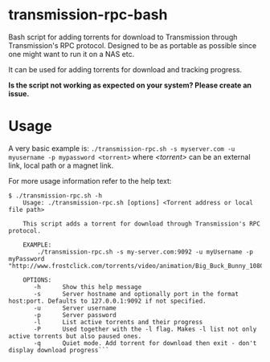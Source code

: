 # transmission-rpc-bash
Bash script for adding torrents for download to Transmission through Transmission's RPC protocol. Designed to be as portable as possible since one might want to run it on a NAS etc.

It can be used for adding torrents for download and tracking progress.

**Is the script not working as expected on your system? Please create an issue.**

# Usage
A very basic example is: `./transmission-rpc.sh -s myserver.com -u myusername -p mypassword <torrent>` where *\<torrent\>* can be an external link, local path or a magnet link.

For more usage information refer to the help text:
```
$ ./transmission-rpc.sh -h
    Usage: ./transmission-rpc.sh [options] <Torrent address or local file path>

    This script adds a torrent for download through Transmission's RPC protocol.
    
    EXAMPLE:
        ./transmission-rpc.sh -s my-server.com:9092 -u myUsername -p myPassword "http://www.frostclick.com/torrents/video/animation/Big_Buck_Bunny_1080p_surround_frostclick.com_frostwire.com.torrent"
        
    OPTIONS:
       -h      Show this help message
       -s      Server hostname and optionally port in the format host:port. Defaults to 127.0.0.1:9092 if not specified.
       -u      Server username
       -p      Server password
       -l      List active torrents and their progress
       -P      Used together with the -l flag. Makes -l list not only active torrents but also paused ones.
       -q      Quiet mode. Add torrent for download then exit - don't display download progress```
